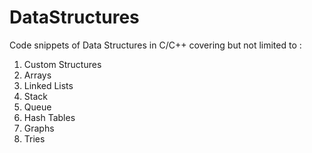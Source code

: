 # DataStructures
Code snippets of Data Structures in C/C++ covering but not limited to :

1. Custom Structures
2. Arrays
3. Linked Lists
4. Stack
5. Queue
6. Hash Tables
7. Graphs
8. Tries
